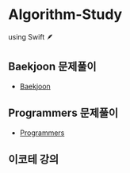 # Algorithm-Study

using Swift 🪶

## Baekjoon 문제풀이

- [Baekjoon](https://www.acmicpc.net)

## Programmers 문제풀이

- [Programmers](https://programmers.co.kr)

## 이코테 강의 
